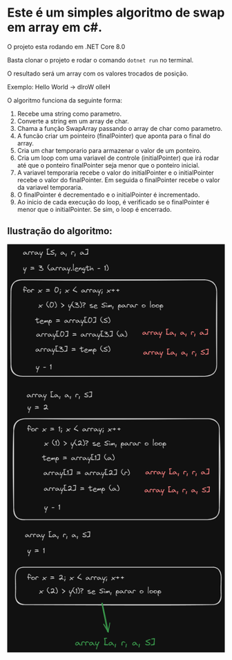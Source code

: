 ﻿# Este é um simples algoritmo de swap em array em c#.

O projeto esta rodando em .NET Core 8.0

Basta clonar o projeto e rodar o comando `dotnet run` no terminal.

O resultado será um array com os valores trocados de posição.

Exemplo: Hello World -> dlroW olleH

O algoritmo funciona da seguinte forma:

1. Recebe uma string como parametro.
2. Converte a string em um array de char.													
3. Chama a função SwapArray passando o array de char como parametro.
4. A funcão criar um pointeiro (finalPointer) que aponta para o final do array.
5. Cria um char temporario para armazenar o valor de um ponteiro.
6. Cria um loop com uma variavel de controle (initialPointer) que irá rodar até que o ponteiro finalPointer seja menor que o ponteiro inicial.	
7. A variavel temporaria recebe o valor do initialPointer e o initialPointer recebe o valor do finalPointer. Em seguida o finalPointer recebe o valor da variavel temporaria.				
8. O finalPointer é decrementado e o initialPointer é incrementado.	
9. Ao inicio de cada execução do loop, é verificado se o finalPointer é menor que o initialPointer. Se sim, o loop é encerrado.

## Ilustração do algoritmo:

![Algoritmo](https://github.com/devPereiraLucas/SwapArray/blob/b8ba155c321ad4c0d77cb68a7b4177f8e9e07d14/StringToArray.png)
